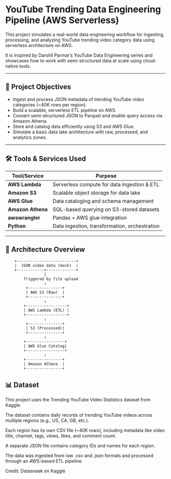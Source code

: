 # YouTube Trending Data Engineering Pipeline (AWS Serverless)

This project simulates a real-world data engineering workflow for ingesting, processing, and analyzing YouTube trending video category data using serverless architecture on AWS.

It is inspired by Darshil Parmar’s YouTube Data Engineering series and showcases how to work with semi-structured data at scale using cloud-native tools.

---

## 🚀 Project Objectives

- Ingest and process JSON metadata of trending YouTube video categories (~40K rows per region).
- Build a scalable, serverless ETL pipeline on AWS.
- Convert semi-structured JSON to Parquet and enable query access via Amazon Athena.
- Store and catalog data efficiently using S3 and AWS Glue.
- Simulate a basic data lake architecture with raw, processed, and analytics zones.

---

## 🛠️ Tools & Services Used

| Tool/Service       | Purpose                                       |
|--------------------|-----------------------------------------------|
| **AWS Lambda**     | Serverless compute for data ingestion & ETL   |
| **Amazon S3**      | Scalable object storage for data lake         |
| **AWS Glue**       | Data cataloging and schema management         |
| **Amazon Athena**  | SQL-based querying on S3-stored datasets      |
| **awswrangler**    | Pandas + AWS glue integration                 |
| **Python**         | Data ingestion, transformation, orchestration |

---

## 📁 Architecture Overview

```plaintext
    +--------------------------+
    |  JSON video data (mock)  |
    +------------+-------------+
                 |
        Triggered by file upload
                 ↓
         +---------------+
         | AWS S3 (Raw)  |
         +---------------+
                 ↓
        +------------------+
        | AWS Lambda (ETL) |
        +------------------+
                 ↓
         +---------------+
         | S3 (Processed)|
         +---------------+
                 ↓
        +-----------------+
        | AWS Glue Catalog|
        +-----------------+
                 ↓
        +----------------+
        | Amazon Athena  |
        +----------------+
```


## 📊 Dataset
This project uses the Trending YouTube Video Statistics dataset from Kaggle.

The dataset contains daily records of trending YouTube videos across multiple regions (e.g., US, CA, GB, etc.).

Each region has its own CSV file (~40K rows), including metadata like video title, channel, tags, views, likes, and comment count.

A separate JSON file contains category IDs and names for each region.

The data was ingested from raw .csv and .json formats and processed through an AWS-based ETL pipeline.

Credit: Datasnaek on Kaggle

